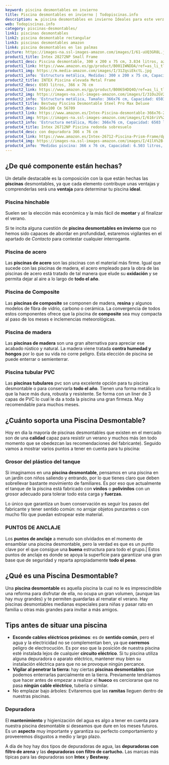 ```yaml
---
keyword: piscina desmontables en invierno
title: Piscina desmontables en invierno | Todopiscinas.info
description: 🏊 piscina desmontables en invierno Ideales para este verano 2021. Aquí puedes comprar piscina desmontables en invierno y comparar con otras similares. No dejes escapar piscina desmontables en invierno a un precio realmente tentador.
web: Todopiscinas.info
category: piscinas-desmontables/
link1: piscinas desmontables
link2: piscina desmontable rectangular
link3: piscinas desmontables amazon
link4: piscina desmontables en las palmas
picture: https://images-na.ssl-images-amazon.com/images/I/61-uUQ3GR8L.jpg
product1_title: Intex 28272NP Small Frame
product1_desc: Piscina desmontable, 300 x 200 x 75 cm, 3.834 litros, azul
product1_link: https://www.amazon.es/gp/product/B001IWNDDA/ref=as_li_tl?ie=UTF8&camp=3638&creative=24630&creativeASIN=B001IWNDDA&linkCode=as2&tag=todopiscinas0e-21&linkId=25b9d647487c889cb6ef56ed63f50ca1
product1_img: https://m.media-amazon.com/images/I/31ZqsiEkctL.jpg
product1_info: 'Estructura metálica, Medidas: 300 x 200 x 75 cm, Capacidad: 3.834 litros, Para 6 personas (+ 6 años), Fácil montaje, Forma rectangular'
product2_title: INTEX Piscina elevada Metal Frame
product2_desc: 6503 litros, 366 x 76 cm
product2_link: https://www.amazon.es/gp/product/B0065HDQ4O/ref=as_li_tl?ie=UTF8&camp=3638&creative=24630&creativeASIN=B0065HDQ4O&linkCode=as2&tag=todopiscinas0e-21&linkId=ed2430e3ba564d3527ee103df33ed7b3
product2_img: https://images-na.ssl-images-amazon.com/images/I/31Ou2GV2SAL.jpg
product2_info: 'Estructura metálica, Tamaño: 366x76 cm, Capacidad: 6503 litros, Forma circular, De 4 a 7 personas (+6 años)'
product3_title: Bestway Piscina Desmontable Steel Pro Max Deluxe
product3_desc: 366x100 Cm 56709
product3_link: https://www.amazon.es/Intex-Piscina-desmontable-366x76-28210NP/dp/B0065HDQ4O?__mk_es_ES=%C3%85M%C3%85%C5%BD%C3%95%C3%91&crid=25UQGV9HG2INI&dchild=1&keywords=piscinas+desmontables&qid=1615854176&sprefix=piscinas+dem%2Caps%2C201&sr=8-5&linkCode=ll1&tag=todopiscinas0e-21&linkId=34f200977c6cbaab1f3f4d9ac0e64755&language=es_ES&ref_=as_li_ss_tl
product3_img: https://images-na.ssl-images-amazon.com/images/I/616riV%2BiY3L.jpg
product3_info: 'Estructura metálica, Mide: 366x76 cm, Capacidad: 6503 litros, De 4 a 7 personas mayores de 6 años, Forma circular, Tecnología Super-Tough'
product4_title: Intex 26712NP Piscina redonda sobresuelo
product4_desc: con depuradora 366 x 76 cm
product4_link: https://www.amazon.es/Intex-26712-Piscina-Prism-Frame/dp/B07FB823GL?__mk_es_ES=%C3%85M%C3%85%C5%BD%C3%95%C3%91&dchild=1&keywords=piscinas+desmontables+con+depuradora&qid=1615936418&sr=8-5&linkCode=ll1&tag=todopiscinas0e-21&linkId=d98699de7830cd471766fa1daa36de34&language=es_ES&ref_=as_li_ss_tl
product4_img: https://images-na.ssl-images-amazon.com/images/I/41lX%2B-YpibL.jpg
product4_info: 'Medidas piscina: 366 x 76 cm, Capacidad: 6.503 litros, Incluye depuradora de cartucha A, Lona resistente triple capa'
---
```



<external-banner></external-banner>



## ¿De qué componente están hechas?

Un detalle destacable es la composición con la que están hechas las **piscinas** desmontables, ya que cada elemento contribuye unas ventajas y comprenderlas  será una **ventaja** para determinar tu piscina **ideal**.


### Piscina hinchable

Suelen ser la elección más económica y la más fácil de **montar** y  al finalizar el verano.

Si te incita alguna cuestión de **piscina desmontables en invierno** que no hemos sido capaces de abordar en profundidad, estaremos vigilantes en el apartado de _Contacto_ para contestar cualquier interrogante.


### Piscina de acero

Las **piscinas de acero** son las piscinas con el material más firme. Igual que sucede con las piscinas de madera, el acero empleado para la obra de las piscinas de acero está tratado de tal manera que elude su **oxidación** y se permita dejar al aire a lo largo de **todo el año**.


### Piscina de Composite

Las **piscinas de composite** se componen de madera, **resina** y algunos modelos de fibra de vidrio, carbono o cerámica. La convergencia de todos estos componentes ofrece que la piscina de **composite** sea muy compacta al paso de los meses e inclemencias meteorológicas.


### Piscina de madera

Las **piscinas de madera** son una gran alternativa para apreciar ese acabado rústico y natural. La madera viene tratada **contra humedad y hongos** por lo que su vida no corre peligro. Esta elección de piscina se puede enterrar o semienterrar.


### Piscina tubular PVC

Las **piscinas tubulares** pvc son una excelente opción para tu piscina desmontable o para conservarla **todo el año**. Tienen una forma metálica lo que la hace más dura, robusta y resistente. Se forma con un liner de 3 capas de PVC lo cual le da a toda la piscina una gran firmeza. Muy recomendable para muchos meses.


## ¿Cuánto soporta una Piscina Desmontable?

Hoy en dia la mayoría de piscinas desmontables que existen en el mercado son de una **calidad** capaz para resistir un verano y muchos más (en todo momento que se obedezcan las recomendaciones del fabricante). Seguido vamos a mostrar varios puntos a tener en cuenta para tu piscina:


### Grosor del plástico del tanque

Si imaginamos en una **piscina desmontable**, pensamos en una piscina en un jardín con niños saliendo y entrando, por lo que tienes claro que deben sobrellevar bastante movimiento de familiares. Es por eso que actualmente el tanque de la piscina está fabricado con **vinilos** o **polivinilos** con un grosor adecuado para tolerar todo esta carga y **fuerzas**.

Lo único que garantiza un	 buen conservación es seguir los pasos del fabricante y tener sentido común: no arrojar objetos punzantes o con mucho filo que puedan estropear este material.


### PUNTOS DE ANCLAJE

Los **puntos de anclaje** a menudo son olvidados en el momento de ensamblar una piscina desmontable, pero la verdad es que es un punto clave por el que consigue una **buena** estructura para todo el grupo.| Estos puntos de anclaje es donde se apoya la superficie para garantizar una gran base que de seguridad y reparta apropiadamente **todo el peso**.
## ¿Qué es una Piscina Desmontable?

Una **piscina desmontable** es aquella piscina la cual no le es imprescindible una reforma para disfrutar de ella, no ocupa un gran volumen, (aunque las hay muy grandes) y te permiten guardarlas al rematar el verano. Hay piscinas desmontables medianas especiales para niñas y pasar rato en familia u otras más grandes para invitar a más amigos.


## Tips antes de situar una piscina



*   **Esconde cables eléctricos próximos**: es de **sentido común**, pero el agua y la electricidad no se complementan ben, ya que **corremos** peligro de electrocución. Es por eso que la posición de nuestra piscina esté instalada lejos de cualquier **circuito eléctrico**. Si tu piscina utiliza alguna depuradora o aparato eléctrico, mantener muy bien su instalación eléctrica para que no se provoque ningún percance.
*   **Vigilar al penetrar la tierra:** hay ciertas **piscinas desmontables** que podemos enterrarlas parcialmente en la tierra. Previamente tendríamos que hacer antes de empezar a realizar el **hueco** es cerciorarse que no pasa **ningún cable eléctrico**, tubería o similar.
*   No emplazar bajo árboles: Evitaremos que las **ramitas** lleguen dentro de nuestras piscinas.

<stats-list :link1=link1 :link2=link2 :link3=link3 :link4=link4 :category=category></stats-list>

<brand-panel :title=product1_title :desc=product1_desc :img=product1_img :link=product1_link></brand-panel>


### Depuradora

El **mantenimiento** y higienización del agua es algo a tener en cuenta para nuestra piscina desmontable si deseamos que dure en los meses futuros. Es un **aspecto** muy importante y garantiza su perfecto comportamiento y proveeremos disgustos a medio y largo plazo.

A día de hoy hay dos tipos de depuradoras de agua, las **depuradoras con filtro de arena** y  las **depuradoras** **con filtro de cartucho.** Las marcas más típicas para las depuradoras son **Intex** y **Bestway**.